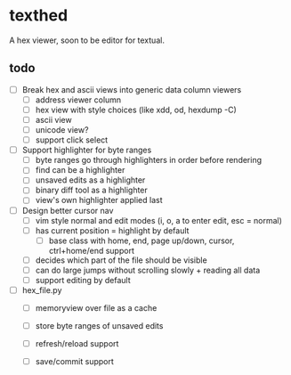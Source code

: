 # texthed

A hex viewer, soon to be editor for textual.

## todo

- [ ] Break hex and ascii views into generic data column viewers
  - [ ] address viewer column
  - [ ] hex view with style choices (like xdd, od, hexdump -C)
  - [ ] ascii view
  - [ ] unicode view?
  - [ ] support click select
- [ ] Support highlighter for byte ranges
  - [ ] byte ranges go through highlighters in order before rendering
  - [ ] find can be a highlighter
  - [ ] unsaved edits as a highlighter
  - [ ] binary diff tool as a highlighter
  - [ ] view's own highlighter applied last
- [ ] Design better cursor nav
  - [ ] vim style normal and edit modes (i, o, a to enter edit, esc = normal)
  - [ ] has current position = highlight by default
    - [ ] base class with home, end, page up/down, cursor, ctrl+home/end support
  - [ ] decides which part of the file should be visible
  - [ ] can do large jumps without scrolling slowly + reading all data
  - [ ] support editing by default
- [ ] hex_file.py
  - [ ] memoryview over file as a cache
  - [ ] store byte ranges of unsaved edits
  - [ ] refresh/reload support
  - [ ] save/commit support

